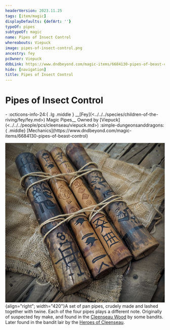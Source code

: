 ```yaml
---
headerVersion: 2023.11.25
tags: [item/magic]
displayDefaults: {defArt: ''}
typeOf: pipes
subtypeOf: magic
name: Pipes of Insect Control
whereabouts: Viepuck
image: pipes-of-insect-control.png
ancestry: fey
pcOwner: Viepuck
ddbLink: https://www.dndbeyond.com/magic-items/6684130-pipes-of-beast-control
hide: [navigation]
title: Pipes of Insect Control
---
```

# Pipes of Insect Control
<div class="grid cards ext-narrow-margin ext-one-column" markdown>
- :octicons-info-24:{ .lg .middle } __[Fey](<../../../species/children-of-the-riving/fey/fey.md>) Magic Pipes__  
   Owned by [Viepuck](<../../../people/pcs/cleenseau/viepuck.md>)  
    :simple-dungeonsanddragons:{ .middle} [Mechanics](https://www.dndbeyond.com/magic-items/6684130-pipes-of-beast-control) 
</div>


![Pipes of Insect Control](../../../assets/pipes-of-insect-control.png){align="right"; width="420"}A set of pan pipes, crudely made and lashed together with twine. Each of the four pipes plays a different note.  Originally of suspected fey make, and found in the [Cleenseau Wood](<../../../gazetteer/greater-sembara/sembara/barony-of-aveil/cleenseau-region/cleenseau-wood.md>) by some bandits. Later found in the bandit lair by the [Heroes of Cleenseau](<../../../people/pcs/cleenseau/heroes-of-cleenseau.md>).